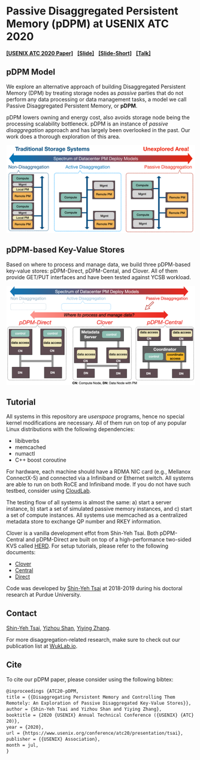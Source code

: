 # Passive Disaggregated Persistent Memory (pDPM) at USENIX ATC 2020

[**[USENIX ATC 2020 Paper]**](https://www.usenix.org/conference/atc20/presentation/tsai)  &nbsp;
[**[Slide]**](./Documentation/ATC20-pDPM-slides.pdf)  &nbsp;
[**[Slide-Short]**](./Documentation/ATC20-pDPM-slides-short.pdf) &nbsp;
[**[Talk]**](https://www.usenix.org/conference/atc20/presentation/tsai)

## pDPM Model

We explore an alternative approach of building Disaggregated Persistent Memory (DPM) by treating storage nodes as _passive_ parties that do not perform any data processing or data management tasks, a model we call Passive Disaggregated Persistent Memory, or __pDPM__.

pDPM lowers owning and energy cost, also avoids storage node being the processing scalability bottleneck. pDPM is an instance of _passive disaggregation_ approach and has largely been overlooked in the past. Our work does a thorough exploration of this area.

<p align="center">
<img src="./Documentation/disaggregation-research-spectrum.png" >
</p>

## pDPM-based Key-Value Stores

Based on where to process and manage data, we build three pDPM-based key-value stores: pDPM-Direct, pDPM-Cental, and Clover. All of them provide GET/PUT interfaces and have been tested against YCSB workload.

<!-- Both pDPM-Direct and pDPM-Central are developed based on [HERD](https://github.com/efficient/rdma_bench/tree/master/herd). -->

<p align="center">
<img src="./Documentation/pDPM-systems.png" >
</p>

## Tutorial

All systems in this repository are _userspace_ programs, hence no special kernel modifications are necessary. All of them run on top of any popular Linux distributions with the following dependencies:
- libibverbs
- memcached
- numactl
- C++ boost coroutine

For hardware, each machine should have a RDMA NIC card (e.g., Mellanox ConnectX-5) and connected via a Infiniband or Ethernet switch. All systems are able to run on both RoCE and Infiniband mode. If you do not have such testbed, consider using [CloudLab](https://www.cloudlab.us/).

The testing flow of all systems is almost the same: a) start a server instance, b) start a set of simulated passive memory instances, and c) start a set of compute instances. All systems use memcached as a centralized metadata store to exchange QP number and RKEY information.

Clover is a vanilla development effot from Shin-Yeh Tsai. Both pDPM-Central and pDPM-Direct are built on top of a high-performance two-sided KVS called [HERD](https://github.com/efficient/rdma_bench/tree/master/herd). For setup tutorials, please refer to the following documents:
- [Clover](./Documentation/clover.md)
- [Central](./Documentation/central.md)
- [Direct](./Documentation/direct.md)

Code was developed by [Shin-Yeh Tsai](https://www.cs.purdue.edu/homes/tsai46/) at 2018-2019 during his doctoral research at Purdue University.

## Contact

[Shin-Yeh Tsai](https://www.cs.purdue.edu/homes/tsai46/),
[Yizhou Shan](http://lastweek.io),
[Yiying Zhang](https://cseweb.ucsd.edu/~yiying/).

For more disaggregation-related research, make sure to check out our publication list at [WukLab.io](http://wuklab.io).

## Cite

To cite our pDPM paper, please consider using the following bibtex:

```
@inproceedings {ATC20-pDPM,
title = {{Disaggregating Persistent Memory and Controlling Them Remotely: An Exploration of Passive Disaggregated Key-Value Stores}},
author = {Shin-Yeh Tsai and Yizhou Shan and Yiying Zhang},
booktitle = {2020 {USENIX} Annual Technical Conference ({USENIX} {ATC} 20)},
year = {2020},
url = {https://www.usenix.org/conference/atc20/presentation/tsai},
publisher = {{USENIX} Association},
month = jul,
}
```
